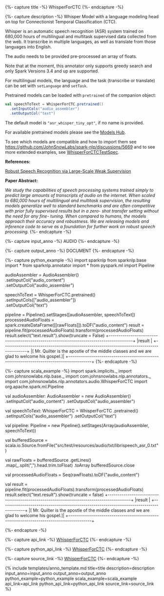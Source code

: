 {%- capture title -%}
WhisperForCTC
{%- endcapture -%}

{%- capture description -%}
Whisper Model with a language modeling head on top for Connectionist Temporal Classification
(CTC).

Whisper is an automatic speech recognition (ASR) system trained on 680,000 hours of
multilingual and multitask supervised data collected from the web. It transcribe in multiple
languages, as well as translate from those languages into English.

The audio needs to be provided pre-processed an array of floats.

Note that at the moment, this annotator only supports greedy search and only Spark Versions
3.4 and up are supported.

For multilingual models, the language and the task (transcribe or translate) can be set with
`setLanguage` and `setTask`.

Pretrained models can be loaded with `pretrained` of the companion object:

```scala
val speechToText = WhisperForCTC.pretrained()
  .setInputCols("audio_assembler")
  .setOutputCol("text")
```

The default model is `"asr_whisper_tiny_opt"`, if no name is provided.

For available pretrained models please see the [Models Hub](https://sparknlp.org/models).

To see which models are compatible and how to import them see
https://github.com/JohnSnowLabs/spark-nlp/discussions/5669 and to see more extended
examples, see
[WhisperForCTCTestSpec](https://github.com/JohnSnowLabs/spark-nlp/blob/master/src/test/scala/com/johnsnowlabs/nlp/annotators/audio/WhisperForCTCTest.scala).

**References:**

[Robust Speech Recognition via Large-Scale Weak Supervision](https://arxiv.org/abs/2212.04356)

**Paper Abstract:**

*We study the capabilities of speech processing systems trained simply to predict large
amounts of transcripts of audio on the internet. When scaled to 680,000 hours of multilingual
and multitask supervision, the resulting models generalize well to standard benchmarks and are
often competitive with prior fully supervised results but in a zero- shot transfer setting
without the need for any fine- tuning. When compared to humans, the models approach their
accuracy and robustness. We are releasing models and inference code to serve as a foundation
for further work on robust speech processing.*
{%- endcapture -%}

{%- capture input_anno -%}
AUDIO
{%- endcapture -%}

{%- capture output_anno -%}
DOCUMENT
{%- endcapture -%}

{%- capture python_example -%}
import sparknlp
from sparknlp.base import *
from sparknlp.annotator import *
from pyspark.ml import Pipeline

audioAssembler = AudioAssembler() \
    .setInputCol("audio_content") \
    .setOutputCol("audio_assembler")

speechToText = WhisperForCTC.pretrained() \
    .setInputCols(["audio_assembler"]) \
    .setOutputCol("text")

pipeline = Pipeline().setStages([audioAssembler, speechToText])
processedAudioFloats = spark.createDataFrame([[rawFloats]]).toDF("audio_content")
result = pipeline.fit(processedAudioFloats).transform(processedAudioFloats)
result.select("text.result").show(truncate = False)
+------------------------------------------------------------------------------------------+
|result                                                                                    |
+------------------------------------------------------------------------------------------+
|[ Mr. Quilter is the apostle of the middle classes and we are glad to welcome his gospel.]|
+------------------------------------------------------------------------------------------+
{%- endcapture -%}

{%- capture scala_example -%}
import spark.implicits._
import com.johnsnowlabs.nlp.base._
import com.johnsnowlabs.nlp.annotators._
import com.johnsnowlabs.nlp.annotators.audio.WhisperForCTC
import org.apache.spark.ml.Pipeline

val audioAssembler: AudioAssembler = new AudioAssembler()
  .setInputCol("audio_content")
  .setOutputCol("audio_assembler")

val speechToText: WhisperForCTC = WhisperForCTC
  .pretrained()
  .setInputCols("audio_assembler")
  .setOutputCol("text")

val pipeline: Pipeline = new Pipeline().setStages(Array(audioAssembler, speechToText))

val bufferedSource =
  scala.io.Source.fromFile("src/test/resources/audio/txt/librispeech_asr_0.txt")

val rawFloats = bufferedSource
  .getLines()
  .map(_.split(",").head.trim.toFloat)
  .toArray
bufferedSource.close

val processedAudioFloats = Seq(rawFloats).toDF("audio_content")

val result = pipeline.fit(processedAudioFloats).transform(processedAudioFloats)
result.select("text.result").show(truncate = false)
+------------------------------------------------------------------------------------------+
|result                                                                                    |
+------------------------------------------------------------------------------------------+
|[ Mr. Quilter is the apostle of the middle classes and we are glad to welcome his gospel.]|
+------------------------------------------------------------------------------------------+

{%- endcapture -%}

{%- capture api_link -%}
[WhisperForCTC](/api/com/johnsnowlabs/nlp/annotators/audio/WhisperForCTC)
{%- endcapture -%}

{%- capture python_api_link -%}
[WhisperForCTC](/api/python/reference/autosummary/sparknlp/annotator/audio/whisper_for_ctc/index.html?highlight=whisperforctc#python.sparknlp.annotator.audio.whisper_for_ctc.WhisperForCTC)
{%- endcapture -%}

{%- capture source_link -%}
[WhisperForCTC](https://github.com/JohnSnowLabs/spark-nlp/tree/master/src/main/scala/com/johnsnowlabs/nlp/annotators/audio/WhisperForCTC.scala)
{%- endcapture -%}

{% include templates/anno_template.md
title=title
description=description
input_anno=input_anno
output_anno=output_anno
python_example=python_example
scala_example=scala_example
api_link=api_link
python_api_link=python_api_link
source_link=source_link
%}